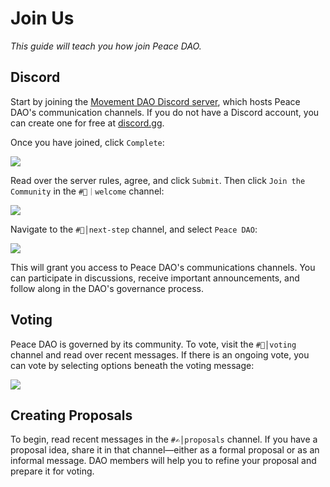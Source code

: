 # Join Us

_This guide will teach you how join Peace DAO._

## Discord

Start by joining the [Movement DAO Discord server](https://discord.gg/movexyz), which hosts Peace DAO's communication channels. If you do not have a Discord account, you can create one for free at [discord.gg](https://discord.gg).

Once you have joined, click `Complete`:

![](/images/discord/discord0.png)

Read over the server rules, agree, and click `Submit`. Then click `Join the Community` in the `#🌱｜welcome` channel:

![](/images/discord/discord1.png)

Navigate to the `#🔑│next-step` channel, and select `Peace DAO`:

![](/images/discord/discord2.png)

This will grant you access to Peace DAO's communications channels. You can participate in discussions, receive important announcements, and follow along in the DAO's governance process.

## Voting

Peace DAO is governed by its community. To vote, visit the `#📩│voting` channel and read over recent messages. If there is an ongoing vote, you can vote by selecting options beneath the voting message:

![](/images/discord/discord3.png)

## Creating Proposals

To begin, read recent messages in the `#✍│proposals` channel. If you have a proposal idea, share it in that channel—either as a formal proposal or as an informal message. DAO members will help you to refine your proposal and prepare it for voting.
